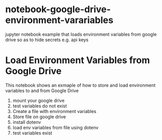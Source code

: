 # notebook-google-drive-environment-varariables
jupyter notebook example that loads environment variables from google drive so as to hide secrets e.g. api keys


# Load Environment Variables from Google Drive

This notebook shows an exmaple of how to store and load environment variables to and from Google Drive

1. mount your google drive
1. test variables do not exist
1. Create a file with environment variables
1. Store file on google drive
1. install dotenv 
1. load env variables from file using dotenv
1. test variables exist
